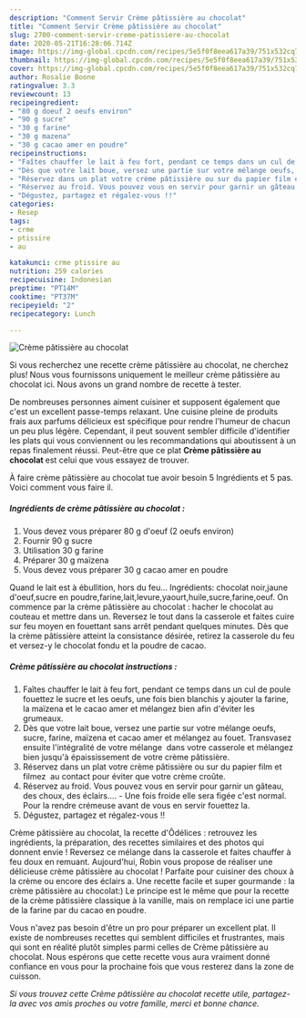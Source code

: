 ```yaml
---
description: "Comment Servir Crème pâtissière au chocolat"
title: "Comment Servir Crème pâtissière au chocolat"
slug: 2700-comment-servir-creme-patissiere-au-chocolat
date: 2020-05-21T16:28:06.714Z
image: https://img-global.cpcdn.com/recipes/5e5f0f8eea617a39/751x532cq70/creme-patissiere-au-chocolat-photo-principale-de-la-recette.jpg
thumbnail: https://img-global.cpcdn.com/recipes/5e5f0f8eea617a39/751x532cq70/creme-patissiere-au-chocolat-photo-principale-de-la-recette.jpg
cover: https://img-global.cpcdn.com/recipes/5e5f0f8eea617a39/751x532cq70/creme-patissiere-au-chocolat-photo-principale-de-la-recette.jpg
author: Rosalie Boone
ratingvalue: 3.3
reviewcount: 13
recipeingredient:
- "80 g doeuf 2 oeufs environ"
- "90 g sucre"
- "30 g farine"
- "30 g mazena"
- "30 g cacao amer en poudre"
recipeinstructions:
- "Faîtes chauffer le lait à feu fort, pendant ce temps dans un cul de poule fouettez le sucre et les oeufs, une fois bien blanchis y ajouter la farine, la maïzena et le cacao amer et mélangez bien afin d&#39;éviter les grumeaux."
- "Dès que votre lait boue, versez une partie sur votre mélange oeufs, sucre, farine, maïzena et cacao amer et mélangez au fouet. Transvasez ensuite l&#39;intégralité de votre mélange  dans votre casserole et mélangez bien jusqu&#39;à épaississement de votre crème pâtissière."
- "Réservez dans un plat votre crème pâtissière ou sur du papier film et filmez  au contact pour éviter que votre crème croûte."
- "Réservez au froid. Vous pouvez vous en servir pour garnir un gâteau, des choux, des éclairs.... Une fois froide elle sera figée c&#39;est normal. Pour la rendre crémeuse avant de vous en servir fouettez la."
- "Dégustez, partagez et régalez-vous !!"
categories:
- Resep
tags:
- crme
- ptissire
- au

katakunci: crme ptissire au 
nutrition: 259 calories
recipecuisine: Indonesian
preptime: "PT14M"
cooktime: "PT37M"
recipeyield: "2"
recipecategory: Lunch

---
```



![Crème pâtissière au chocolat](https://img-global.cpcdn.com/recipes/5e5f0f8eea617a39/751x532cq70/creme-patissiere-au-chocolat-photo-principale-de-la-recette.jpg)

Si vous recherchez une recette crème pâtissière au chocolat, ne cherchez plus! Nous vous fournissons uniquement le meilleur crème pâtissière au chocolat ici. Nous avons un grand nombre de recette à tester.

De nombreuses personnes aiment cuisiner et supposent également que c'est un excellent passe-temps relaxant. Une cuisine pleine de produits frais aux parfums délicieux est spécifique pour rendre l'humeur de chacun un peu plus légère. Cependant, il peut souvent sembler difficile d'identifier les plats qui vous conviennent ou les recommandations qui aboutissent à un repas finalement réussi. Peut-être que ce plat <strong> Crème pâtissière au chocolat </strong> est celui que vous essayez de trouver.

<!--inarticleads1-->

À faire crème pâtissière au chocolat tue avoir besoin 5 Ingrédients et 5 pas. Voici comment vous faire il.

##### Ingrédients de crème pâtissière au chocolat :

1. Vous devez vous préparer 80 g d&#39;oeuf (2 oeufs environ)
1. Fournir 90 g sucre
1. Utilisation 30 g farine
1. Préparer 30 g maïzena
1. Vous devez vous préparer 30 g cacao amer en poudre


Quand le lait est à ébullition, hors du feu… Ingrédients: chocolat noir,jaune d&#39;oeuf,sucre en poudre,farine,lait,levure,yaourt,huile,sucre,farine,oeuf. On commence par la crème pâtissière au chocolat : hacher le chocolat au couteau et mettre dans un. Reversez le tout dans la casserole et faites cuire sur feu moyen en fouettant sans arrêt pendant quelques minutes. Dès que la crème pâtissière atteint la consistance désirée, retirez la casserole du feu et versez-y le chocolat fondu et la poudre de cacao. 

<!--inarticleads2-->

##### Crème pâtissière au chocolat instructions :

1. Faîtes chauffer le lait à feu fort, pendant ce temps dans un cul de poule fouettez le sucre et les oeufs, une fois bien blanchis y ajouter la farine, la maïzena et le cacao amer et mélangez bien afin d&#39;éviter les grumeaux.
1. Dès que votre lait boue, versez une partie sur votre mélange oeufs, sucre, farine, maïzena et cacao amer et mélangez au fouet. Transvasez ensuite l&#39;intégralité de votre mélange  dans votre casserole et mélangez bien jusqu&#39;à épaississement de votre crème pâtissière.
1. Réservez dans un plat votre crème pâtissière ou sur du papier film et filmez  au contact pour éviter que votre crème croûte.
1. Réservez au froid. Vous pouvez vous en servir pour garnir un gâteau, des choux, des éclairs.... - Une fois froide elle sera figée c&#39;est normal. Pour la rendre crémeuse avant de vous en servir fouettez la.
1. Dégustez, partagez et régalez-vous !!


Crème pâtissière au chocolat, la recette d&#39;Ôdélices : retrouvez les ingrédients, la préparation, des recettes similaires et des photos qui donnent envie ! Reversez ce mélange dans la casserole et faites chauffer à feu doux en remuant. Aujourd&#39;hui, Robin vous propose de réaliser une délicieuse crème pâtissière au chocolat ! Parfaite pour cuisiner des choux à la crème ou encore des éclairs a. Une recette facile et super gourmande : la crème pâtissière au chocolat:) Le principe est le même que pour la recette de la crème pâtissière classique à la vanille, mais on remplace ici une partie de la farine par du cacao en poudre. 

<!--inarticleads1-->

<p>
Vous n'avez pas besoin d'être un pro pour préparer un excellent plat. Il existe de nombreuses recettes qui semblent difficiles et frustrantes, mais qui sont en réalité plutôt simples parmi celles de Crème pâtissière au chocolat. Nous espérons que cette recette vous aura vraiment donné confiance en vous pour la prochaine fois que vous resterez dans la zone de cuisson.
</p>

<p>
<i>Si vous trouvez cette Crème pâtissière au chocolat recette utile, partagez-la avec vos amis proches ou votre famille, merci et bonne chance.</i>
</p>
